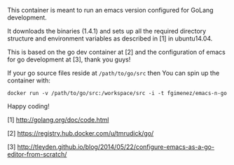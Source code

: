 This container is meant to run an emacs version configured for GoLang development.

It downloads the binaries (1.4.1) and sets up all the required directory structure and environment variables as described in [1] in ubuntu14.04.

This is based on the go dev container at [2] and the configuration of emacs for go development at [3], thank you guys!

If your go source files reside at `/path/to/go/src` then You can spin up the container with:

    docker run -v /path/to/go/src:/workspace/src -i -t fgimenez/emacs-n-go

Happy coding!

[1] http://golang.org/doc/code.html

[2] https://registry.hub.docker.com/u/tmrudick/go/

[3] http://tleyden.github.io/blog/2014/05/22/configure-emacs-as-a-go-editor-from-scratch/
